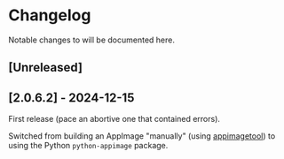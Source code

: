 
# Changelog

Notable changes to will be documented here.

## [Unreleased]

## [2.0.6.2] - 2024-12-15

First release (pace an abortive one that contained errors).

Switched from building an AppImage "manually" (using [appimagetool][ait]) to using
the Python `python-appimage` package.

[ait]: https://github.com/AppImage/appimagetool

<!--
  vim: tw=90
-->
